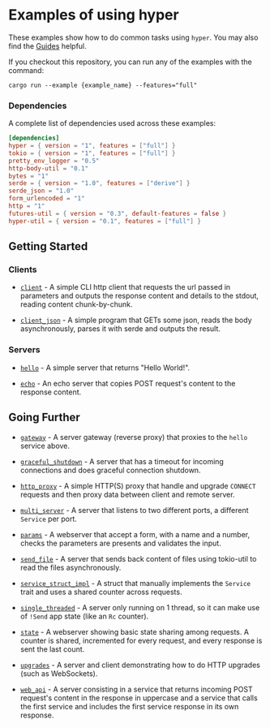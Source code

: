 # Examples of using hyper

These examples show how to do common tasks using `hyper`. You may also find the [Guides](https://hyper.rs/guides/1/) helpful.

If you checkout this repository, you can run any of the examples with the command:

 `cargo run --example {example_name} --features="full"`

### Dependencies

A complete list of dependencies used across these examples:

```toml
[dependencies]
hyper = { version = "1", features = ["full"] }
tokio = { version = "1", features = ["full"] }
pretty_env_logger = "0.5"
http-body-util = "0.1"
bytes = "1"
serde = { version = "1.0", features = ["derive"] }
serde_json = "1.0"
form_urlencoded = "1"
http = "1"
futures-util = { version = "0.3", default-features = false }
hyper-util = { version = "0.1", features = ["full"] }
```

## Getting Started

### Clients

* [`client`](client.rs) - A simple CLI http client that requests the url passed in parameters and outputs the response content and details to the stdout, reading content chunk-by-chunk.

* [`client_json`](client_json.rs) - A simple program that GETs some json, reads the body asynchronously, parses it with serde and outputs the result.

### Servers

* [`hello`](hello.rs) - A simple server that returns "Hello World!".

* [`echo`](echo.rs) - An echo server that copies POST request's content to the response content.

## Going Further

* [`gateway`](gateway.rs) - A server gateway (reverse proxy) that proxies to the `hello` service above.

* [`graceful_shutdown`](graceful_shutdown.rs) - A server that has a timeout for incoming connections and does graceful connection shutdown.

* [`http_proxy`](http_proxy.rs) - A simple HTTP(S) proxy that handle and upgrade `CONNECT` requests and then proxy data between client and remote server.

* [`multi_server`](multi_server.rs) - A server that listens to two different ports, a different `Service` per port.

* [`params`](params.rs) - A webserver that accept a form, with a name and a number, checks the parameters are presents and validates the input.

* [`send_file`](send_file.rs) - A server that sends back content of files using tokio-util to read the files asynchronously.

* [`service_struct_impl`](service_struct_impl.rs) - A struct that manually implements the `Service` trait and uses a shared counter across requests.

* [`single_threaded`](single_threaded.rs) - A server only running on 1 thread, so it can make use of `!Send` app state (like an `Rc` counter).

* [`state`](state.rs) - A webserver showing basic state sharing among requests. A counter is shared, incremented for every request, and every response is sent the last count.

* [`upgrades`](upgrades.rs) - A server and client demonstrating how to do HTTP upgrades (such as WebSockets).

* [`web_api`](web_api.rs) - A server consisting in a service that returns incoming POST request's content in the response in uppercase and a service that calls the first service and includes the first service response in its own response.

